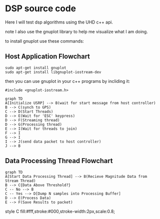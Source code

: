 # DSP source code

Here I will test dsp algorithms using the UHD c++ api. 

note I also use the gnuplot library to help me visualize what I am doing. 

to install gnuplot use these commands:

## Host Application Flowchart

```
sudo apt-get install gnuplot
sudo apt-get install libgnuplot-iostream-dev
```
 then you can use gnuplot in your c++ programs by incliding it:
 ```
 #include <gnuplot-iostream.h>
 ```

```mermaid
graph TD
A[Initialize USRP] --> B(wait for start message from host controller)
B --> C(synch to GPS)
C --> D(Start Threads)
D --> E(Wait for 'ESC' keypress)
D --> F(Streaming thread)
D --> G(Processing thread)
E --> I(Wait for threads to join)
F --> I
G --> I
I --> J(send data packet to host controller)
J --> B
```

## Data Processing Thread Flowchart

```mermaid
graph TD
A[Start Data Processing Thread] --> B(Recieve Magnitude Data from Stream Thread)
B --> C{Data Above Threshold?}
C -- No --> B
C -- Yes --> D[Dump N samples into Processing Buffer]
D --> E(Process Data)
E --> F(Save Results to packet)
```
style C fill:#fff,stroke:#000,stroke-width:2px,scale:0.8;

